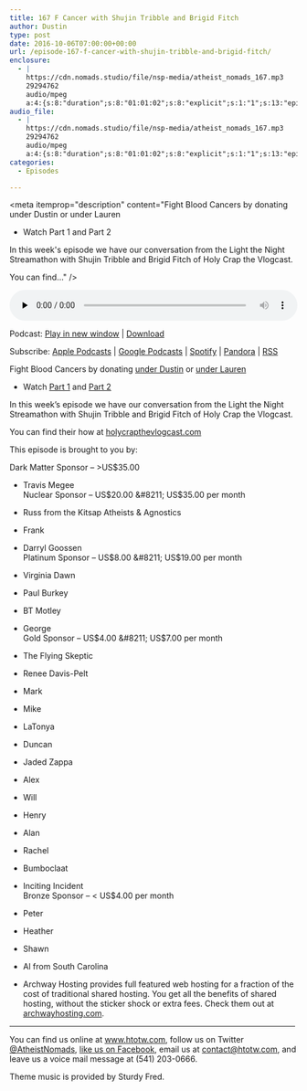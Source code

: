 ```yaml
---
title: 167 F Cancer with Shujin Tribble and Brigid Fitch
author: Dustin
type: post
date: 2016-10-06T07:00:00+00:00
url: /episode-167-f-cancer-with-shujin-tribble-and-brigid-fitch/
enclosure:
  - |
    https://cdn.nomads.studio/file/nsp-media/atheist_nomads_167.mp3
    29294762
    audio/mpeg
    a:4:{s:8:"duration";s:8:"01:01:02";s:8:"explicit";s:1:"1";s:13:"episode_title";s:45:"F Cancer with Shujin Tribble and Brigid Fitch";s:10:"episode_no";s:3:"188";}
audio_file:
  - |
    https://cdn.nomads.studio/file/nsp-media/atheist_nomads_167.mp3
    29294762
    audio/mpeg
    a:4:{s:8:"duration";s:8:"01:01:02";s:8:"explicit";s:1:"1";s:13:"episode_title";s:45:"F Cancer with Shujin Tribble and Brigid Fitch";s:10:"episode_no";s:3:"188";}
categories:
  - Episodes

---
```

<div itemscope itemtype="http://schema.org/AudioObject">
  <meta itemprop="name" content="167 F Cancer with Shujin Tribble and Brigid Fitch" />
  
  <meta itemprop="uploadDate" content="2016-10-06T01:00:00-06:00" />
  
  <meta itemprop="encodingFormat" content="audio/mpeg" />
  
  <meta itemprop="duration" content="PT1H01M02S" />
  
  <meta itemprop="description" content="Fight Blood Cancers by donating under Dustin or under Lauren
* Watch Part 1 and Part 2

In this week's episode we have our conversation from the Light the Night Streamathon with Shujin Tribble and Brigid Fitch of Holy Crap the Vlogcast.

You can find..." />
  
  <meta itemprop="contentUrl" content="https://dts.podtrac.com/redirect.mp3/cdn.nomads.studio/file/nsp-media/atheist_nomads_167.mp3" />
  
  <meta itemprop="contentSize" content="27.9" />
  </p> 
  
  <div class="powerpress_player" id="powerpress_player_8429">
    <audio class="wp-audio-shortcode" id="audio-5061-173" preload="none" style="width: 100%;" controls="controls"><source type="audio/mpeg" src="https://dts.podtrac.com/redirect.mp3/cdn.nomads.studio/file/nsp-media/atheist_nomads_167.mp3?_=173" /><a href="https://dts.podtrac.com/redirect.mp3/cdn.nomads.studio/file/nsp-media/atheist_nomads_167.mp3">https://dts.podtrac.com/redirect.mp3/cdn.nomads.studio/file/nsp-media/atheist_nomads_167.mp3</a></audio>
  </div>
</div>

<p class="powerpress_links powerpress_links_mp3">
  Podcast: <a href="https://dts.podtrac.com/redirect.mp3/cdn.nomads.studio/file/nsp-media/atheist_nomads_167.mp3" class="powerpress_link_pinw" target="_blank" title="Play in new window" onclick="return powerpress_pinw('https://htotw.com/?powerpress_pinw=5061-podcast');" rel="nofollow">Play in new window</a> | <a href="https://dts.podtrac.com/redirect.mp3/cdn.nomads.studio/file/nsp-media/atheist_nomads_167.mp3" class="powerpress_link_d" title="Download" rel="nofollow" download="atheist_nomads_167.mp3">Download</a>
</p>

<p class="powerpress_links powerpress_subscribe_links">
  Subscribe: <a href="https://podcasts.apple.com/us/podcast/humanists-take-on-the-world/id530050098?mt=2&ls=1" class="powerpress_link_subscribe powerpress_link_subscribe_itunes" target="_blank" title="Subscribe on Apple Podcasts" rel="nofollow">Apple Podcasts</a> | <a href="https://www.google.com/podcasts?feed=aHR0cDovL2F0aGVpc3Rub21hZHMubGlic3luLmNvbS9yc3M%3D" class="powerpress_link_subscribe powerpress_link_subscribe_googleplay" target="_blank" title="Subscribe on Google Podcasts" rel="nofollow">Google Podcasts</a> | <a href="https://open.spotify.com/show/3LzK2xZGike6Tc1GEMtMbr?si=LieN9SNuTpq96smuaUsH8A" class="powerpress_link_subscribe powerpress_link_subscribe_spotify" target="_blank" title="Subscribe on Spotify" rel="nofollow">Spotify</a> | <a href="https://www.pandora.com/podcast/atheist-nomads/PC:10122?corr=62071012&part=ug" class="powerpress_link_subscribe powerpress_link_subscribe_pandora" target="_blank" title="Subscribe on Pandora" rel="nofollow">Pandora</a> | <a href="https://htotw.com/feed/podcast/" class="powerpress_link_subscribe powerpress_link_subscribe_rss" target="_blank" title="Subscribe via RSS" rel="nofollow">RSS</a>
</p>

Fight Blood Cancers by donating <a href="http://pages.lightthenight.org/oswim/Boise16/dwilliams" target="_blank" rel="noopener">under Dustin</a> or <a href="http://pages.lightthenight.org/oswim/Boise16/LStudley" target="_blank" rel="noopener">under Lauren</a>  
* Watch <a href="https://www.youtube.com/watch?v=I1iwR2oMMUI" target="_blank" rel="noopener">Part 1</a> and <a href="https://www.youtube.com/watch?v=SaxgRl2tTAA" target="_blank" rel="noopener">Part 2</a>

In this week&#8217;s episode we have our conversation from the Light the Night Streamathon with Shujin Tribble and Brigid Fitch of Holy Crap the Vlogcast.

You can find their how at <a href="http://holycrapthevlogcast.com/" target="_blank" rel="noopener">holycrapthevlogcast.com</a>

This episode is brought to you by:

Dark Matter Sponsor &#8211; >US$35.00  
* Travis Megee  
Nuclear Sponsor &#8211; US$20.00 &#8211; US$35.00 per month  
* Russ from the Kitsap Atheists & Agnostics  
* Frank  
* Darryl Goossen  
Platinum Sponsor &#8211; US$8.00 &#8211; US$19.00 per month  
* Virginia Dawn  
* Paul Burkey  
* BT Motley  
* George  
Gold Sponsor &#8211; US$4.00 &#8211; US$7.00 per month  
* The Flying Skeptic  
* Renee Davis-Pelt  
* Mark  
* Mike  
* LaTonya  
* Duncan  
* Jaded Zappa  
* Alex  
* Will  
* Henry  
* Alan  
* Rachel  
* Bumboclaat  
* Inciting Incident  
Bronze Sponsor &#8211; < US$4.00 per month  
* Peter  
* Heather  
* Shawn  
* Al from South Carolina

* Archway Hosting provides full featured web hosting for a fraction of the cost of traditional shared hosting. You get all the benefits of shared hosting, without the sticker shock or extra fees. Check them out at <a href="http://archwayhosting.com/" target="_blank" rel="noopener">archwayhosting.com</a>.

<hr width="500" />

You can find us online at <a href="https://www.htotw.com/" target="_blank" rel="noopener">www.htotw.com</a>, follow us on Twitter <a href="https://twitter.com/AtheistNomads" target="_blank" rel="noopener">@AtheistNomads</a>, <a href="https://htotw.com/facebook" target="_blank" rel="noopener">like us on Facebook</a>, email us at <contact@htotw.com>, and leave us a voice mail message at (541) 203-0666.

Theme music is provided by Sturdy Fred.
